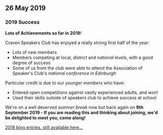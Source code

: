 ## 26 May 2019
### 2019 Success

**Lots of Achievements so far in 2019**!

Craven Speakers Club has enjoyed a really strong first half of the year:

  - Lots of new members
  - Members competing at local, _district_ and _national levels_, with a good degree of success
  - Some of us from the club were able to attend the Association of Speaker's Club's _national conference in Edinburgh_
  
Particular credit is due to our _younger members_ who have:

  - Entered open competitions against vastly experienced adults, and won!
  - Used their skills outside of speakers club to achieve success at school
  
We're on a well deserved _summer break_ now but back again on **9th September 2019 - If you are reading this and thinking about joining, we'd be delighted to meet you, come along!**

<a href="/blog2018.html" class="button">
    2018 blog entries, still available here...
</a>
